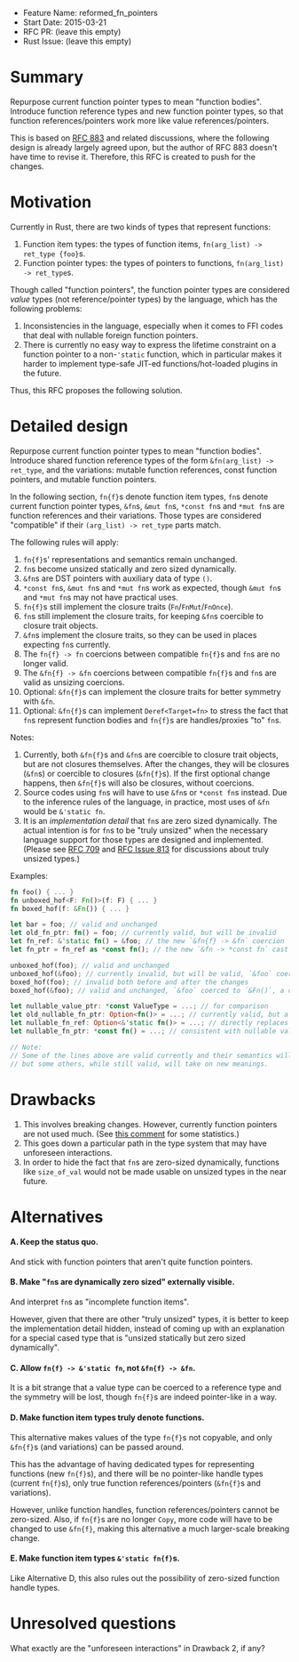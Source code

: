 - Feature Name: reformed_fn_pointers
- Start Date: 2015-03-21
- RFC PR: (leave this empty)
- Rust Issue: (leave this empty)

# Summary

Repurpose current function pointer types to mean "function bodies". Introduce function reference types and new function pointer types, so that function references/pointers work more like value references/pointers.

This is based on [RFC 883](https://github.com/rust-lang/rfcs/pull/883) and related discussions, where the following design is already largely agreed upon, but the author of RFC 883 doesn't have time to revise it. Therefore, this RFC is created to push for the changes.

# Motivation

Currently in Rust, there are two kinds of types that represent functions:

1. Function item types: the types of function items, `fn(arg_list) -> ret_type {foo}`s.
2. Function pointer types: the types of pointers to functions, `fn(arg_list) -> ret_type`s.

Though called "function pointers", the function pointer types are considered *value* types (not reference/pointer types) by the language, which has the following problems:

1. Inconsistencies in the language, especially when it comes to FFI codes that deal with nullable foreign function pointers. 
2. There is currently no easy way to express the lifetime constraint on a function pointer to a non-`'static` function, which in particular makes it harder to implement type-safe JIT-ed functions/hot-loaded plugins in the future.

Thus, this RFC proposes the following solution.

# Detailed design

Repurpose current function pointer types to mean "function bodies". Introduce shared function reference types of the form `&fn(arg_list) -> ret_type`, and the variations: mutable function references, const function pointers, and mutable function pointers.

In the following section, `fn{f}`s denote function item types, `fn`s denote current function pointer types, `&fn`s, `&mut fn`s, `*const fn`s and `*mut fn`s are function references and their variations. Those types are considered "compatible" if their `(arg_list) -> ret_type` parts match.

The following rules will apply:

1. `fn{f}`s' representations and semantics remain unchanged.
2. `fn`s become unsized statically and zero sized dynamically.
3. `&fn`s are DST pointers with auxiliary data of type `()`.
4. `*const fn`s, `&mut fn`s and `*mut fn`s work as expected, though `&mut fn`s and `*mut fn`s may not have practical uses.
5. `fn{f}`s still implement the closure traits (`Fn`/`FnMut`/`FnOnce`).
6. `fn`s still implement the closure traits, for keeping `&fn`s coercible to closure trait objects.
7. `&fn`s implement the closure traits, so they can be used in places expecting `fn`s currently. 
8. The `fn{f} -> fn` coercions between compatible `fn{f}`s and `fn`s are no longer valid.
9. The `&fn{f} -> &fn` coercions between compatible `fn{f}`s and `fn`s are valid as unsizing coercions.
10. Optional: `&fn{f}`s can implement the closure traits for better symmetry with `&fn`.
11. Optional: `&fn{f}`s can implement `Deref<Target=fn>` to stress the fact that `fn`s represent function bodies and `fn{f}`s are handles/proxies "to" `fn`s. 

Notes:

1. Currently, both `&fn{f}`s and `&fn`s are coercible to closure trait objects, but are not closures themselves. After the changes, they will be closures (`&fn`s) or coercible to closures (`&fn{f}`s). If the first optional change happens, then `&fn{f}`s will also be closures, without coercions.
2. Source codes using `fn`s will have to use `&fn`s or `*const fn`s instead. Due to the inference rules of the language, in practice, most uses of `&fn` would be `&'static fn`.
3. It is an *implementation detail* that `fn`s are zero sized dynamically. The actual intention is for `fn`s to be "truly unsized" when the necessary language support for those types are designed and implemented. (Please see [RFC 709](https://github.com/rust-lang/rfcs/pull/709) and [RFC Issue 813](https://github.com/rust-lang/rfcs/pull/813) for discussions about truly unsized types.)

Examples:

```rust
fn foo() { ... }
fn unboxed_hof<F: Fn()>(f: F) { ... }
fn boxed_hof(f: &Fn()) { ... }

let bar = foo; // valid and unchanged
let old_fn_ptr: fn() = foo; // currently valid, but will be invalid
let fn_ref: &'static fn() = &foo; // the new `&fn{f} -> &fn` coercion
let fn_ptr = fn_ref as *const fn(); // the new `&fn -> *const fn` cast

unboxed_hof(foo); // valid and unchanged
unboxed_hof(&foo); // currently invalid, but will be valid, `&foo` coerced to `&fn()`, a closure
boxed_hof(foo); // invalid both before and after the changes
boxed_hof(&foo); // valid and unchanged, `&foo` coerced to `&Fn()`, a closure trait object

let nullable_value_ptr: *const ValueType = ...; // for comparison
let old_nullable_fn_ptr: Option<fn()> = ...; // currently valid, but a workaround, will be invalid
let nullable_fn_ref: Option<&'static fn()> = ...; // directly replaces the above after the changes
let nullable_fn_ptr: *const fn() = ...; // consistent with nullable value pointers after the changes

// Note:
// Some of the lines above are valid currently and their semantics will not be changed,
// but some others, while still valid, will take on new meanings.
```

# Drawbacks

1. This involves breaking changes. However, currently function pointers are not used much. (See [this comment](https://github.com/rust-lang/rfcs/pull/883#issuecomment-76291284) for some statistics.)
2. This goes down a particular path in the type system that may have unforeseen interactions.
3. In order to hide the fact that `fn`s are zero-sized dynamically, functions like `size_of_val` would not be made usable on unsized types in the near future.

# Alternatives

#### A. Keep the status quo.

And stick with function pointers that aren't quite function pointers.

#### B. Make "`fn`s are dynamically zero sized" externally visible.

And interpret `fn`s as "incomplete function items".

However, given that there are other "truly unsized" types, it is better to keep the implementation detail hidden, instead of coming up with an explanation for a special cased type that is "unsized statically but zero sized dynamically".

#### C. Allow `fn{f} -> &'static fn`, not `&fn{f} -> &fn`.

It is a bit strange that a value type can be coerced to a reference type and the symmetry will be lost, though `fn{f}`s are indeed pointer-like in a way.

#### D. Make function item types truly denote functions.

This alternative makes values of the type `fn{f}`s not copyable, and only `&fn{f}`s (and variations) can be passed around.

This has the advantage of having dedicated types for representing functions (new `fn{f}`s), and there will be no pointer-like handle types (current `fn{f}`s), only true function references/pointers (`&fn{f}`s and variations).

However, unlike function handles, function references/pointers cannot be zero-sized. Also, if `fn{f}`s are no longer `Copy`, more code will have to be changed to use `&fn{f}`, making this alternative a much larger-scale breaking change.

#### E. Make function item types `&'static fn{f}`s.

Like Alternative D, this also rules out the possibility of zero-sized function handle types.

# Unresolved questions

What exactly are the "unforeseen interactions" in Drawback 2, if any?
